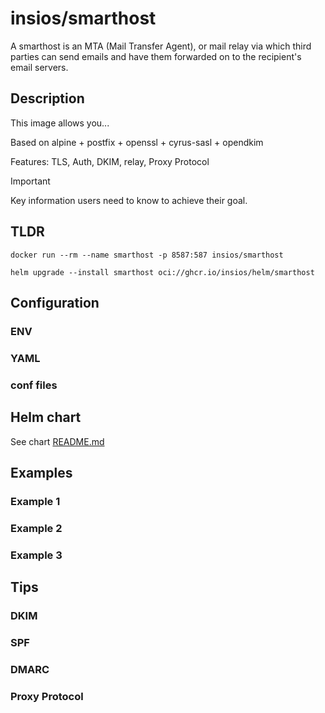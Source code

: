 # insios/smarthost

A smarthost is an MTA (Mail Transfer Agent), or mail relay via which third
parties can send emails and have them forwarded on to the recipient's email
servers.

## Description

This image allows you...

Based on alpine + postfix + openssl + cyrus-sasl + opendkim

Features: TLS, Auth, DKIM, relay, Proxy Protocol

> [!IMPORTANT]
> Key information users need to know to achieve their goal.

## TLDR

```shell
docker run --rm --name smarthost -p 8587:587 insios/smarthost
```

```shell
helm upgrade --install smarthost oci://ghcr.io/insios/helm/smarthost
```

## Configuration

### ENV

### YAML

### conf files

## Helm chart

See chart [README.md](chart)

## Examples

### Example 1

### Example 2

### Example 3

## Tips

### DKIM

### SPF

### DMARC

### Proxy Protocol
